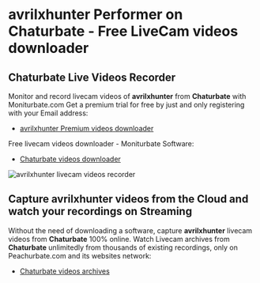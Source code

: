 # avrilxhunter Performer on Chaturbate - Free LiveCam videos downloader

## Chaturbate Live Videos Recorder

Monitor and record livecam videos of **avrilxhunter** from **Chaturbate** with Moniturbate.com
Get a premium trial for free by just and only registering with your Email address:
* [avrilxhunter Premium videos downloader](https://moniturbate.com/request-demo-licence-key.html)

Free livecam videos downloader - Moniturbate Software:
* [Chaturbate videos downloader](https://moniturbate.com/moniturbate-download-software.html)

![avrilxhunter livecam videos recorder](https://peachurnet.com/templates/moniturbate-software.png)


## Capture avrilxhunter videos from the Cloud and watch your recordings on Streaming

Without the need of downloading a software, capture **avrilxhunter** livecam videos from **Chaturbate** 100% online.
Watch Livecam archives from **Chaturbate** unlimitedly from thousands of existing recordings, only on Peachurbate.com and its websites network:
* [Chaturbate videos archives](https://peachurnet.com/)